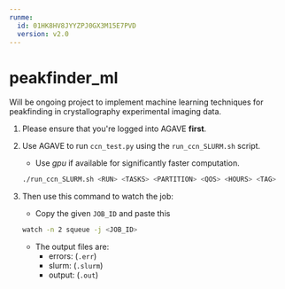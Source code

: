 ```yaml
---
runme:
  id: 01HK8HV8JYYZPJ0GX3M15E7PVD
  version: v2.0
---
```


# peakfinder_ml

Will be ongoing project to implement machine learning techniques for peakfinding in crystallography experimental imaging data.

1. Please ensure that you're logged into AGAVE **first**.

2. Use AGAVE to run `ccn_test.py` using the `run_ccn_SLURM.sh` script.
    
    - Use *gpu* if available for significantly faster computation.

    ``` bash
    ./run_ccn_SLURM.sh <RUN> <TASKS> <PARTITION> <QOS> <HOURS> <TAG>
    ```

3. Then use this command to watch the job:
   
   - Copy the given `JOB_ID` and paste this 
    
    ``` bash
    watch -n 2 squeue -j <JOB_ID>
    ``` 

    - The output files are: 
      - errors: (`.err`)  
      - slurm: (`.slurm`)
      - output: (`.out`)
  
